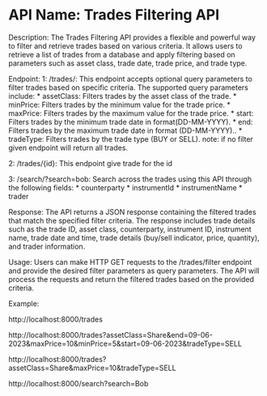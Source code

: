 # API Name: Trades Filtering API
Description: The Trades Filtering API provides a flexible and powerful way to filter and retrieve trades based on various criteria. It allows users to retrieve a list of trades from a database and apply filtering based on parameters such as asset class, trade date, trade price, and trade type.


Endpoint:
1: /trades/: This endpoint accepts optional query parameters to filter trades based on specific criteria. The supported query parameters include:
    * assetClass: Filters trades by the asset class of the trade.
    * minPrice: Filters trades by the minimum value for the trade price.
    * maxPrice: Filters trades by the maximum value for the trade price.
    * start: Filters trades by the minimum trade date in format(DD-MM-YYYY).
    * end: Filters trades by the maximum trade date in format (DD-MM-YYYY)..
    * tradeType: Filters trades by the trade type (BUY or SELL).
note: if no filter given endpoint will return all trades.

2: /trades/{id}: This endpoint give trade for the id

3: /search/?search=bob: Search across the trades using this API through the following fields:
    * counterparty
    * instrumentId
    * instrumentName
    * trader

Response:
The API returns a JSON response containing the filtered trades that match the specified filter criteria. The response includes trade details such as the trade ID, asset class, counterparty, instrument ID, instrument name, trade date and time, trade details (buy/sell indicator, price, quantity), and trader information.

Usage:
Users can make HTTP GET requests to the /trades/filter endpoint and provide the desired filter parameters as query parameters. The API will process the requests and return the filtered trades based on the provided criteria.

Example:

http://localhost:8000/trades

http://localhost:8000/trades?assetClass=Share&end=09-06-2023&maxPrice=10&minPrice=5&start=09-06-2023&tradeType=SELL

http://localhost:8000/trades?assetClass=Share&maxPrice=10&tradeType=SELL

http://localhost:8000/search?search=Bob

